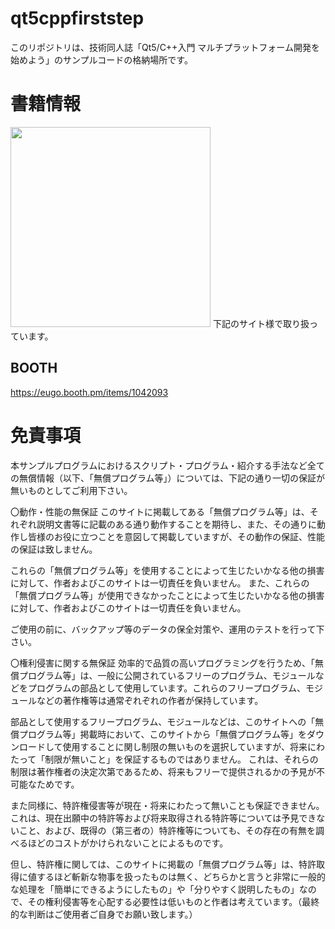 # qt5cppfirststep
このリポジトリは、技術同人誌「Qt5/C++入門 マルチプラットフォーム開発を始めよう」のサンプルコードの格納場所です。

# 書籍情報
<img src="https://s2.booth.pm/7287bb46-6dfb-43c3-94bd-827bc1141389/i/1042093/cc65554f-b40c-49ef-b189-69a19d9e9398_base_resized.jpg" width="320px">
下記のサイト様で取り扱っています。

## BOOTH
https://eugo.booth.pm/items/1042093

# 免責事項
本サンプルプログラムにおけるスクリプト・プログラム・紹介する手法など全ての無償情報（以下、「無償プログラム等」）については、下記の通り一切の保証が無いものとしてご利用下さい。

〇動作・性能の無保証
このサイトに掲載してある「無償プログラム等」は、それぞれ説明文書等に記載のある通り動作することを期待し、また、その通りに動作し皆様のお役に立つことを意図して掲載していますが、その動作の保証、性能の保証は致しません。

これらの「無償プログラム等」を使用することによって生じたいかなる他の損害に対して、作者およびこのサイトは一切責任を負いません。 また、これらの「無償プログラム等」が使用できなかったことによって生じたいかなる他の損害に対して、作者およびこのサイトは一切責任を負いません。

ご使用の前に、バックアップ等のデータの保全対策や、運用のテストを行って下さい。

〇権利侵害に関する無保証
効率的で品質の高いプログラミングを行うため、「無償プログラム等」は、一般に公開されているフリーのプログラム、モジュールなどをプログラムの部品として使用しています。これらのフリープログラム、モジュールなどの著作権等は通常ぞれぞれの作者が保持しています。

部品として使用するフリープログラム、モジュールなどは、このサイトへの「無償プログラム等」掲載時において、このサイトから「無償プログラム等」をダウンロードして使用することに関し制限の無いものを選択していますが、将来にわたって「制限が無いこと」を保証するものではありません。
これは、それらの制限は著作権者の決定次第であるため、将来もフリーで提供されるかの予見が不可能なためです。

また同様に、特許権侵害等が現在・将来にわたって無いことも保証できません。
これは、現在出願中の特許等および将来取得される特許等については予見できないこと、および、既得の（第三者の）特許権等についても、その存在の有無を調べるほどのコストがかけられないことによるものです。

但し、特許権に関しては、このサイトに掲載の「無償プログラム等」は、特許取得に値するほど斬新な物事を扱ったものは無く、どちらかと言うと非常に一般的な処理を「簡単にできるようにしたもの」や「分りやすく説明したもの」なので、その権利侵害等を心配する必要性は低いものと作者は考えています。（最終的な判断はご使用者ご自身でお願い致します。）
